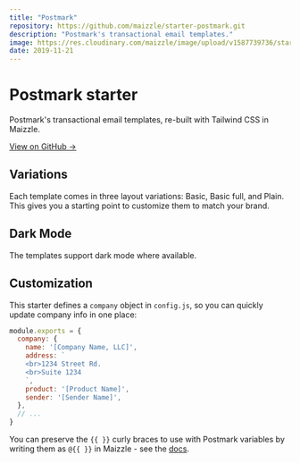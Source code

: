 ```yaml
---
title: "Postmark"
repository: https://github.com/maizzle/starter-postmark.git
description: "Postmark's transactional email templates."
image: https://res.cloudinary.com/maizzle/image/upload/v1587739736/starters/starter-postmark.jpg
date: 2019-11-21
---
```


# Postmark starter

Postmark's transactional email templates, re-built with Tailwind CSS in Maizzle.

[View on GitHub &rarr;](https://github.com/maizzle/starter-postmark.git)

## Variations

Each template comes in three layout variations: Basic, Basic full, and Plain.
This gives you a starting point to customize them to match your brand.

## Dark Mode

The templates support dark mode where available.

## Customization

This starter defines a `company` object in `config.js`, so you can quickly update company info in one place:

<code-sample title="config.js">

  ```js
  module.exports = {
    company: {
      name: '[Company Name, LLC]',
      address: `
      <br>1234 Street Rd.
      <br>Suite 1234
      `,
      product: '[Product Name]',
      sender: '[Sender Name]',
    },
    // ...
  }
  ```

</code-sample>

You can preserve the `{{ }}` curly braces to use with Postmark variables by writing them as `@{{ }}` in Maizzle - see the [docs](/docs/templates#ignoring-expressions).
